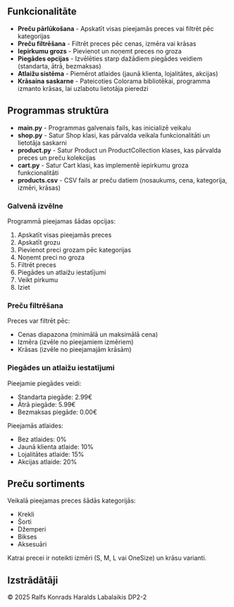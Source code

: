 ## Funkcionalitāte

- **Preču pārlūkošana** - Apskatīt visas pieejamās preces vai filtrēt pēc kategorijas
- **Preču filtrēšana** - Filtrēt preces pēc cenas, izmēra vai krāsas
- **Iepirkumu grozs** - Pievienot un noņemt preces no groza
- **Piegādes opcijas** - Izvēlēties starp dažādiem piegādes veidiem (standarta, ātrā, bezmaksas)
- **Atlaižu sistēma** - Piemērot atlaides (jaunā klienta, lojalitātes, akcijas)
- **Krāsaina saskarne** - Pateicoties Colorama bibliotēkai, programma izmanto krāsas, lai uzlabotu lietotāja pieredzi

## Programmas struktūra

- **main.py** - Programmas galvenais fails, kas inicializē veikalu
- **shop.py** - Satur Shop klasi, kas pārvalda veikala funkcionalitāti un lietotāja saskarni
- **product.py** - Satur Product un ProductCollection klases, kas pārvalda preces un preču kolekcijas
- **cart.py** - Satur Cart klasi, kas implementē iepirkumu groza funkcionalitāti
- **products.csv** - CSV fails ar preču datiem (nosaukums, cena, kategorija, izmēri, krāsas)

### Galvenā izvēlne

Programmā pieejamas šādas opcijas:
1. Apskatīt visas pieejamās preces
2. Apskatīt grozu
3. Pievienot preci grozam pēc kategorijas
4. Noņemt preci no groza
5. Filtrēt preces
6. Piegādes un atlaižu iestatījumi
7. Veikt pirkumu
8. Iziet

### Preču filtrēšana

Preces var filtrēt pēc:
- Cenas diapazona (minimālā un maksimālā cena)
- Izmēra (izvēle no pieejamiem izmēriem)
- Krāsas (izvēle no pieejamajām krāsām)

### Piegādes un atlaižu iestatījumi

Pieejamie piegādes veidi:
- Standarta piegāde: 2.99€
- Ātrā piegāde: 5.99€
- Bezmaksas piegāde: 0.00€

Pieejamās atlaides:
- Bez atlaides: 0%
- Jaunā klienta atlaide: 10%
- Lojalitātes atlaide: 15%
- Akcijas atlaide: 20%

## Preču sortiments

Veikalā pieejamas preces šādās kategorijās:
- Krekli
- Šorti
- Džemperi
- Bikses
- Aksesuāri

Katrai precei ir noteikti izmēri (S, M, L vai OneSize) un krāsu varianti.


## Izstrādātāji

© 2025 Ralfs Konrads Haralds Labalaikis DP2-2